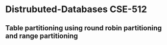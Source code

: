 # Distrubuted-Databases CSE-512

## Table partitioning using round robin partitioning and range partitioning
